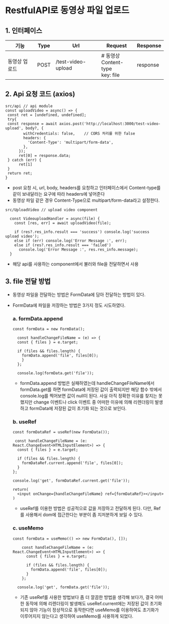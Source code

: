 # RestfulAPI로 동영상 파일 업로드

## 1. 인터페이스

| **기능**      | **Type** | **Url**            | **Request**                                 | **Response** |
| ------------- | -------- | ------------------ | ------------------------------------------- | ------------ |
| 동영상 업로드 | POST     | /test-video-upload | # 동영상 </br> Content-type </br> key: file | response     |

## 2. Api 요청 코드 (axios)

```
src/api // api module
const uploadVideo = async() => {
 const ret = [undefined, undefined];
 try{
 const response = await axios.post('http://localhost:3000/test-video-upload', body?, {
        withCredentials: false,    // CORS 처리를 위한 false
        headers: {
          'Content-Type': 'multipart/form-data',
        },
      });
      ret[0] = response.data;
 } catch (err) {
      ret[1]
 }
 return ret;
}
```

- post 요청 시, url, body, headers를 요청하고 인터페이스에서 Content-type를 같이 보내달라는 요구에 따라 headers에 넣어준다
- 동영상 파일 같은 경우 Content-Type으로 multipart/form-data라고 설정한다.

```
src/UploadVideo // upload video component

  const VideouploadHandler = async(file) {
    const [res, err] = await uploadVideo(file);

    if (res?.res_info.result === 'success') console.log('success upload video');
    else if (err) console.log('Error Message :', err);
    else if (res?.res_info.result === 'failed')
      console.log('Error Message :', res.res_info.message);
  }
```

- 해당 api를 사용하는 component에서 불러와 file을 전달하면서 사용

## 3. file 전달 방법

- 동영상 파일을 전달하는 방법은 FormData에 담아 전달하는 방법이 있다.
- FormData에 파일을 저장하는 방법은 3가지 정도 시도하였다.

  ### a. formData.append

  ```
  const formData = new FormData();

    const handleChangeFileName = (e) => {
    const { files } = e.target;

    if (files && files.length) {
      formData.append('file', files[0]);
      }
    };

    console.log(formData.get('file'));
  ```

  - formData.append 방법은 실패하였는데 handleChangeFileName에서 formData.get를 하면 formData에 저장된 값이 출력되지만
    해당 함수 밖에서 console.log를 찍어보면 값이 null이 된다.
    사실 아직 정확한 이유를 찾지는 못했지만 change 이벤트나 click 이벤트 중 어떠한 이유에 의해 리렌더링이 발생하고 formData에 저장된
    값이 초기화 되는 것으로 보인다.

  ### b. useRef

  ```
  const formDataRef = useRef(new FormData());

   const handleChangeFileName = (e: React.ChangeEvent<HTMLInputElement>) => {
    const { files } = e.target;

    if (files && files.length) {
      formDataRef.current.append('file', files[0]);
    }
  };

  console.log('get', formDataRef.current.get('file'));

  return(
    <input onChange={handleChangeFileName} ref={formDataRef}></input>
  )
  ```

  - useRef를 이용한 방법은 성공적으로 값을 저장하고 전달하게 된다.
    다만, Ref를 사용해서 dom에 접근한다는 부분이 좀 지저분하게 보일 수 있다.

  ### c. useMemo

  ```
  const formData = useMemo(() => new FormData(), []);

      const handleChangeFileName = (e: React.ChangeEvent<HTMLInputElement>) => {
        const { files } = e.target;

        if (files && files.length) {
          formData.append('file', files[0]);
        }
      };

    console.log('get', formData.get('file'));
  ```

  - 기존 useRef를 사용한 방법보다 좀 더 깔끔한 방법을 생각해 보다가,
    결국 어떠한 동작에 의해 리렌더링이 발생해도 useRef.current에는 저장된 값이 초기화되지 않아
    기능이 정상적으로 동작한다면 useMemo를 이용하여도 초기화가 이루어지지 않는다고 생각하여 useMemo를 사용하게 되었다.
